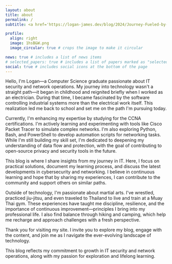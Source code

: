 ```yaml
---
layout: about
title: about
permalink: /
subtitle: <a href='https://logan-james.dev/blog/2024/Journey-Fueled-by-Curiosity/'> A Journey Fueled by Curiosity </a>

profile:
  align: right
  image: 1hsB&W.png
  image_circular: true # crops the image to make it circular

news: true # includes a list of news items
# selected_papers: true # includes a list of papers marked as "selected={true}"
social: true # includes social icons at the bottom of the page
---
```


Hello, I'm Logan—a Computer Science graduate passionate about IT security and network operations. My journey into technology wasn't a straight path—it began in childhood and reignited briefly when I worked as an electrician. During that time, I became fascinated by the software controlling industrial systems more than the electrical work itself. This realization led me back to school and set me on the path I'm pursuing today.

Currently, I'm enhancing my expertise by studying for the CCNA certifications. I'm actively learning and experimenting with tools like Cisco Packet Tracer to simulate complex networks. I'm also exploring Python, Bash, and PowerShell to develop automation scripts for networking tasks. While I'm still building my skill set, I'm dedicated to deepening my understanding of data flow and protection, with the goal of contributing to open-source privacy and security tools in the future.

This blog is where I share insights from my journey in IT. Here, I focus on practical solutions, document my learning process, and discuss the latest developments in cybersecurity and networking. I believe in continuous learning and hope that by sharing my experiences, I can contribute to the community and support others on similar paths.

Outside of technology, I'm passionate about martial arts. I've wrestled, practiced jiu-jitsu, and even traveled to Thailand to live and train at a Muay Thai gym. These experiences have taught me discipline, resilience, and the importance of continuous improvement—principles I bring into my professional life. I also find balance through hiking and camping, which help me recharge and approach challenges with a fresh perspective.

Thank you for visiting my site. I invite you to explore my blog, engage with the content, and join me as I navigate the ever-evolving landscape of technology.

This blog reflects my commitment to growth in IT security and network operations, along with my passion for exploration and lifelong learning.
